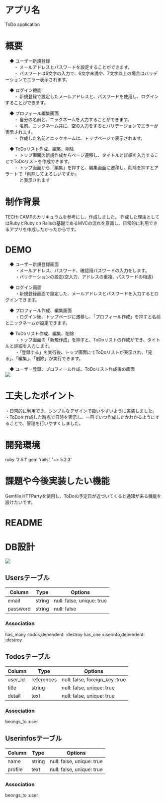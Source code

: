 # アプリ名
ToDo application

# 概要
　◆ ユーザー新規登録  
 　　・ メールアドレスとパスワードを設定することができます。  
 　　・ パスワードは6文字の入力で、6文字未満や、7文字以上の場合はバリデーションでエラー表示されます。  
   
  　◆ ログイン機能  
 　　・ 新規登録で設定したメールアドレスと、パスワードを使用し、ログインすることができます。
 
  　◆ プロフィール編集画面  
 　　・ 自分の名前と、ニックネームを入力することができます。  
 　　・ 名前、ニックネーム共に、空の入力をするとバリデーションでエラーが表示されます。  
 　　・ 作成した名前とニックネームは、トップページで表示されます。
   
　◆ ToDoリスト作成、編集、削除  
 　　・ トップ画面の新規作成からページ遷移し、タイトルと詳細を入力することでToDoリストを作成できます。   
 　　・ トップ画面から「編集」を押すと、編集画面に遷移し、削除を押すとアラートで「削除してよろしいですか」  
 　　  　と表示されます
  
# 制作背景
TECH::CAMPのカリキュラムを参考にし、作成しました。
作成した理由としてはRubyとRuby on Railsの基礎であるMVCの流れを意識し、日常的に利用できるアプリを作成したかったからです。

# DEMO
　◆ ユーザー新規登録画面  
 　　 ・メールアドレス、パスワード、確認用パスワードの入力をします。  
　　 ・バリデーションの設定(空入力、アドレスの重複、パスワードの相違)

　◆ ログイン画面  
　　 ・新規登録画面で設定した、メールアドレスとパスワードを入力するとログインできます。  

　◆ プロフィール作成、編集画面  
　　 ・ログイン後、トップページに遷移し、「プロフィール作成」を押すと名前とニックネームが設定できます。 

　◆ ToDoリスト作成、編集、削除  
　　 ・トップ画面の「新規作成」を押すと、ToDoリストの作成ができ、タイトルと詳細を入力します。  
　　 ・「登録する」を実行後、トップ画面にてToDoリストが表示され、「見る」、「編集」、「削除」が実行できます。

　◆ ユーザー登録、プロフィール作成、ToDoリスト作成後の画面  
 ![](https://i.gyazo.com/5b13fc7c8ea5806b495541b5c9839213.png)

# 工夫したポイント
・日常的に利用でき、シンプルなデザインで扱いやすいように実装しました。  
・ToDoを作成した時点で日時を表示し、一目でいつ作成したかわかるようにすることで、管理を行いやすくしました。

# 開発環境
ruby '2.5.1'
gem 'rails', '~> 5.2.3'

# 課題や今後実装したい機能
Gemfile HTTPartyを使用し、ToDoの予定日が近づいてくると通知が来る機能を設けたいです。

# README
# DB設計
![](https://i.gyazo.com/fdac9880e9484c160fd4afc5043bb863.png)

## Usersテーブル
|Column|Type|Options|
|------|----|-------|
|email|string|null: false, unique: true|
|password|string|null: false|
### Association
has_many :todos,dependent: :destroy
has_one :userinfo,dependent: :destroy

## Todosテーブル
|Column|Type|Options|
|------|----|-------|
|user_id|references|null: false, foreign_key :true|
|title|string|null: false, unique: true|
|detail|text|null: false, unique: true|
### Association
beongs_to :user

## Userinfosテーブル
|Column|Type|Options|
|------|----|-------|
|name|string|null: false, unique: true|
|profile|text|null: false, unique: true|
### Association
beongs_to :user
